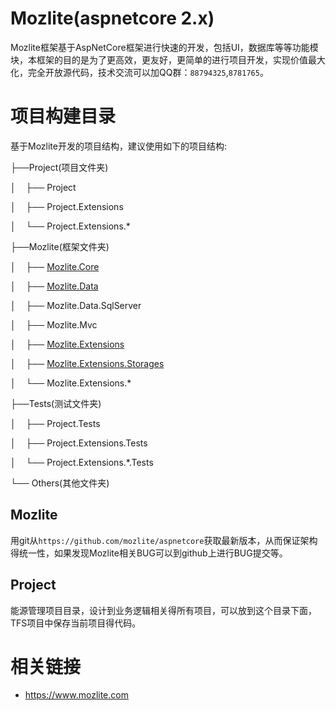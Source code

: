 # Mozlite(aspnetcore 2.x)

Mozlite框架基于AspNetCore框架进行快速的开发，包括UI，数据库等等功能模块，本框架的目的是为了更高效，更友好，更简单的进行项目开发，实现价值最大化，完全开放源代码，技术交流可以加QQ群：`88794325`,`8781765`。

# 项目构建目录

基于Mozlite开发的项目结构，建议使用如下的项目结构:

├──Project(项目文件夹)

│&nbsp;&nbsp;&nbsp;&nbsp;├── Project

│&nbsp;&nbsp;&nbsp;&nbsp;├── Project.Extensions

│&nbsp;&nbsp;&nbsp;&nbsp;└── Project.Extensions.*

├──Mozlite(框架文件夹)

│&nbsp;&nbsp;&nbsp;&nbsp;├── [Mozlite.Core](https://github.com/Mozlite/aspnetcore/blob/master/Mozlite.Core/README.md)

│&nbsp;&nbsp;&nbsp;&nbsp;├── [Mozlite.Data](https://github.com/Mozlite/aspnetcore/blob/master/Mozlite.Data/README.md)

│&nbsp;&nbsp;&nbsp;&nbsp;├── Mozlite.Data.SqlServer

│&nbsp;&nbsp;&nbsp;&nbsp;├── Mozlite.Mvc

│&nbsp;&nbsp;&nbsp;&nbsp;├── [Mozlite.Extensions](https://github.com/Mozlite/aspnetcore/blob/master/Mozlite.Extensions/README.md)

│&nbsp;&nbsp;&nbsp;&nbsp;├── [Mozlite.Extensions.Storages](https://github.com/Mozlite/aspnetcore/blob/master/Mozlite.Extensions.Storages/README.md)

│&nbsp;&nbsp;&nbsp;&nbsp;└── Mozlite.Extensions.*

├──Tests(测试文件夹)

│&nbsp;&nbsp;&nbsp;&nbsp;├── Project.Tests

│&nbsp;&nbsp;&nbsp;&nbsp;├── Project.Extensions.Tests

│&nbsp;&nbsp;&nbsp;&nbsp;└── Project.Extensions.*.Tests

└── Others(其他文件夹)

## Mozlite

用git从`https://github.com/mozlite/aspnetcore`获取最新版本，从而保证架构得统一性，如果发现Mozlite相关BUG可以到github上进行BUG提交等。

## Project

能源管理项目目录，设计到业务逻辑相关得所有项目，可以放到这个目录下面，TFS项目中保存当前项目得代码。

# 相关链接

* https://www.mozlite.com
